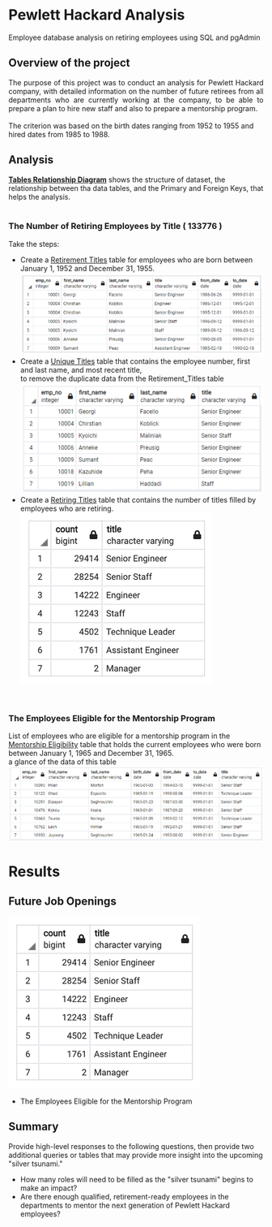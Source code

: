 # Pewlett Hackard Analysis
Employee database analysis on retiring employees using SQL and pgAdmin

## Overview of the project
<div style="text-align: justify">
The purpose of this project was to conduct an analysis for Pewlett Hackard company, with detailed information on the number of future retirees from all departments who are currently working at the company, to be able to prepare a plan to hire new staff and also to prepare a mentorship program. </div>
<br/>
The criterion was based on the birth dates ranging from 1952  to 1955 and hired dates from 1985 to 1988.



## Analysis

**[Tables Relationship Diagram](Data/ERD.png)**
shows the structure of dataset, the relationship between tha data tables, and the Primary and Foreign Keys, that helps the analysis.
<br/>
<br/>

### The Number of Retiring Employees by Title  ( 133776 )

Take the steps:
  - Create a [Retirement Titles](Data/retirement_titles.csv) table for employees who are born between January 1, 1952 and December 31, 1955.<br/>
  ![rt.png](Data/rt.png) <br/>
  - Create a [Unique Titles](Data/unique_titles.csv) table that contains the employee number, first and last name, and most recent title,<br/>
    to remove the duplicate data from the Retirement_Titles table <br/>
    ![ut.png](Data/ut.png)<br/>
  - Create a [Retiring Titles](Data/retiring_titles.csv) table that contains the number of titles filled by employees who are retiring.<br/>
    ![open_position.png](Data/open_position.png)<br/>

<br/>

### The Employees Eligible for the Mentorship Program
List of employees who are eligible for a mentorship program in the [Mentorship Eligibility](Data/mentorship_eligibilty.csv) table that holds the current employees who were born between January 1, 1965 and December 31, 1965. <br/> 
a glance of the data of this table <br/>
![mp.png](Data/mp.png)



# Results

## Future Job Openings
![open_position.png](Data/open_position.png) <br/>




- The Employees Eligible for the Mentorship Program




## Summary
Provide high-level responses to the following questions, then provide two additional queries or tables that may provide more insight into the upcoming "silver tsunami."
- How many roles will need to be filled as the "silver tsunami" begins to make an impact?
- Are there enough qualified, retirement-ready employees in the departments to mentor the next generation of Pewlett Hackard employees?
